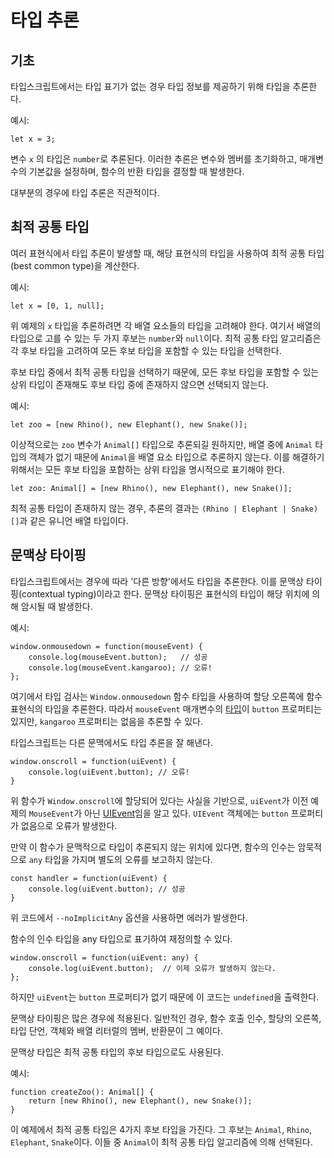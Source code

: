 # 타입 추론

## 기초

타입스크립트에서는 타입 표기가 없는 경우 타입 정보를 제공하기 위해 타입을 추론한다.

예시:

```tsx
let x = 3;
```

변수 `x` 의 타입은 `number`로 추론된다. 이러한 추론은 변수와 멤버를 초기화하고, 매개변수의 기본값을 설정하며, 함수의 반환 타입을 결정할 때 발생한다.

대부분의 경우에 타입 추론은 직관적이다.

## 최적 공통 타입

여러 표현식에서 타입 추론이 발생할 때, 해당 표현식의 타입을 사용하여 최적 공통 타입(best common type)을 계산한다.

예시:

```tsx
let x = [0, 1, null];
```

위 예제의 `x` 타입을 추론하려면 각 배열 요소들의 타입을 고려해야 한다. 여기서 배열의 타입으로 고를 수 있는 두 가지 후보는 `number`와 `null`이다. 최적 공통 타입 알고리즘은 각 후보 타입을 고려하여 모든 후보 타입을 포함할 수 있는 타입을 선택한다.

후보 타입 중에서 최적 공통 타입을 선택하기 때문에, 모든 후보 타입을 포함할 수 있는 상위 타입이 존재해도 후보 타입 중에 존재하지 않으면 선택되지 않는다.

예시:

```tsx
let zoo = [new Rhino(), new Elephant(), new Snake()];
```

이상적으로는 `zoo` 변수가 `Animal[]` 타입으로 추론되길 원하지만, 배열 중에 `Animal` 타입의 객체가 없기 때문에 `Animal`을 배열 요소 타입으로 추론하지 않는다. 이를 해결하기 위해서는 모든 후보 타입을 포함하는 상위 타입을 명시적으로 표기해야 한다.

```tsx
let zoo: Animal[] = [new Rhino(), new Elephant(), new Snake()];
```

최적 공통 타입이 존재하지 않는 경우, 추론의 결과는 `(Rhino | Elephant | Snake)[]`과 같은 유니언 배열 타입이다.

## 문맥상 타이핑

타입스크립트에서는 경우에 따라 '다른 방향'에서도 타입을 추론한다. 이를 문맥상 타이핑(contextual typing)이라고 한다. 문맥상 타이핑은 표현식의 타입이 해당 위치에 의해 암시될 때 발생한다.

예시:

```tsx
window.onmousedown = function(mouseEvent) {
    console.log(mouseEvent.button);   // 성공
    console.log(mouseEvent.kangaroo); // 오류!
};
```

여기에서 타입 검사는 `Window.onmousedown` 함수 타입을 사용하여 할당 오른쪽에 함수 표현식의 타입을 추론한다. 따라서 `mouseEvent` 매개변수의 [타입](https://developer.mozilla.org/en-US/docs/Web/API/MouseEvent)이 `button` 프로퍼티는 있지만, `kangaroo` 프로퍼티는 없음을 추론할 수 있다.

타입스크립트는 다른 문맥에서도 타입 추론을 잘 해낸다.

```tsx
window.onscroll = function(uiEvent) {
    console.log(uiEvent.button); // 오류!
}
```

위 함수가 `Window.onscroll`에 할당되어 있다는 사실을 기반으로, `uiEvent`가 이전 예제의 `MouseEvent`가 아닌 [UIEvent](https://developer.mozilla.org/en-US/docs/Web/API/UIEvent)임을 알고 있다. `UIEvent` 객체에는 `button` 프로퍼티가 없음으로 오류가 발생한다.

만약 이 함수가 문맥적으로 타입이 추론되지 않는 위치에 있다면, 함수의 인수는 암묵적으로 `any` 타입을 가지며 별도의 오류를 보고하지 않는다.

```tsx
const handler = function(uiEvent) {
    console.log(uiEvent.button); // 성공
}
```

위 코드에서 `--noImplicitAny` 옵션을 사용하면 에러가 발생한다.

함수의 인수 타입을 any 타입으로 표기하여 재정의할 수 있다.

```tsx
window.onscroll = function(uiEvent: any) {
    console.log(uiEvent.button);  // 이제 오류가 발생하지 않는다.
};
```

하지만 `uiEvent`는 `button` 프로퍼티가 없기 때문에 이 코드는 `undefined`을 출력한다.

문맥상 타이핑은 많은 경우에 적용된다. 일반적인 경우, 함수 호출 인수, 할당의 오른쪽, 타입 단언, 객체와 배열 리터럴의 멤버, 반환문이 그 예이다.

문맥상 타입은 최적 공통 타입의 후보 타입으로도 사용된다.

예시:

```tsx
function createZoo(): Animal[] {
    return [new Rhino(), new Elephant(), new Snake()];
}
```

이 예제에서 최적 공통 타입은 4가지 후보 타입을 가진다. 그 후보는 `Animal`, `Rhino`, `Elephant`, `Snake`이다. 이들 중 `Animal`이 최적 공통 타입 알고리즘에 의해 선택된다.